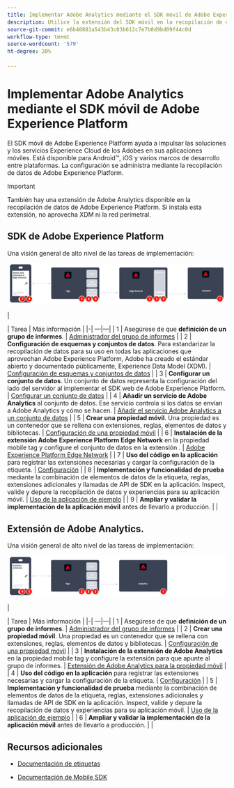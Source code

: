 ```yaml
---
title: Implementar Adobe Analytics mediante el SDK móvil de Adobe Experience Platform
description: Utilice la extensión del SDK móvil en la recopilación de datos de Adobe Experience Platform para enviar datos a Adobe Analytics.
source-git-commit: e6b40881a543b43c03b612c7e7b0d9bd09f44c0d
workflow-type: tm+mt
source-wordcount: '579'
ht-degree: 20%

---
```


# Implementar Adobe Analytics mediante el SDK móvil de Adobe Experience Platform

El SDK móvil de Adobe Experience Platform ayuda a impulsar las soluciones y los servicios Experience Cloud de los Adobes en sus aplicaciones móviles. Está disponible para Android™, iOS y varios marcos de desarrollo entre plataformas. La configuración se administra mediante la recopilación de datos de Adobe Experience Platform.
>[!IMPORTANT]
>
>También hay una extensión de Adobe Analytics disponible en la recopilación de datos de Adobe Experience Platform. Si instala esta extensión, no aprovecha XDM ni la red perimetral.

## SDK de Adobe Experience Platform

Una visión general de alto nivel de las tareas de implementación:

![Adobe Analytics mediante el flujo de trabajo de extensión de Analytics](../../assets/mobilesdk-annotated.png)

|<div style="width:20px"></div>| Tarea | Más información | |-| —|—| | 1 | Asegúrese de que **definición de un grupo de informes**. | [Administrador del grupo de informes](../../../admin/admin/c-manage-report-suites/report-suites-admin.md) | | 2 | **Configuración de esquemas y conjuntos de datos**. Para estandarizar la recopilación de datos para su uso en todas las aplicaciones que aprovechan Adobe Experience Platform, Adobe ha creado el estándar abierto y documentado públicamente, Experience Data Model (XDM). | [Configuración de esquemas y conjuntos de datos](https://developer.adobe.com/client-sdks/documentation/getting-started/set-up-schemas-and-datasets/) | | 3 | **Configurar un conjunto de datos**. Un conjunto de datos representa la configuración del lado del servidor al implementar el SDK web de Adobe Experience Platform. | [Configurar un conjunto de datos](https://experienceleague.adobe.com/docs/experience-platform/edge/datastreams/configure.html?lang=en) | | 4 | **Añadir un servicio de Adobe Analytics** al conjunto de datos. Ese servicio controla si los datos se envían a Adobe Analytics y cómo se hacen. | [Añadir el servicio Adobe Analytics a un conjunto de datos](https://experienceleague.adobe.com/docs/experience-platform/edge/datastreams/configure.html?lang=en#analytics) | | 5 | **Crear una propiedad móvil**. Una propiedad es un contenedor que se rellena con extensiones, reglas, elementos de datos y bibliotecas. | [Configuración de una propiedad móvil](https://developer.adobe.com/client-sdks/documentation/getting-started/create-a-mobile-property/) | | 6 | **Instalación de la extensión Adobe Experience Platform Edge Network** en la propiedad mobile tag y configure el conjunto de datos en la extensión . | [Adobe Experience Platform Edge Network](https://developer.adobe.com/client-sdks/documentation/edge-network/) | | 7 | **Uso del código en la aplicación** para registrar las extensiones necesarias y cargar la configuración de la etiqueta. | [Configuración](https://developer.adobe.com/client-sdks/documentation/user-guides/getting-started-with-platform/overview/#set-up-the-configuration) | | 8 | **Implementación y funcionalidad de prueba** mediante la combinación de elementos de datos de la etiqueta, reglas, extensiones adicionales y llamadas de API de SDK en la aplicación. Inspect, valide y depure la recopilación de datos y experiencias para su aplicación móvil. | [Uso de la aplicación de ejemplo](https://developer.adobe.com/client-sdks/documentation/user-guides/getting-started-with-platform/overview/#use-the-sample-application) | | 9 | **Ampliar y validar la implementación de la aplicación móvil** antes de llevarlo a producción. | |


## Extensión de Adobe Analytics.

Una visión general de alto nivel de las tareas de implementación:

![Adobe Analytics mediante el flujo de trabajo de extensión de Analytics](../../assets/mobilesdk-analytics-annotated.png)

|<div style="width:20px"></div> | Tarea | Más información | |-| —|—| | 1 | Asegúrese de que **definición de un grupo de informes**. | [Administrador del grupo de informes](../../../admin/admin/c-manage-report-suites/report-suites-admin.md) | | 2 | **Crear una propiedad móvil**. Una propiedad es un contenedor que se rellena con extensiones, reglas, elementos de datos y bibliotecas. | [Configuración de una propiedad móvil](https://developer.adobe.com/client-sdks/documentation/getting-started/create-a-mobile-property/) | | 3 | **Instalación de la extensión de Adobe Analytics** en la propiedad mobile tag y configure la extensión para que apunte al grupo de informes. | [Extensión de Adobe Analytics para la propiedad móvil](https://developer.adobe.com/client-sdks/documentation/adobe-analytics/) | | 4 | **Uso del código en la aplicación** para registrar las extensiones necesarias y cargar la configuración de la etiqueta. | [Configuración](https://developer.adobe.com/client-sdks/documentation/user-guides/getting-started-with-platform/overview/#set-up-the-configuration) | | 5 | **Implementación y funcionalidad de prueba** mediante la combinación de elementos de datos de la etiqueta, reglas, extensiones adicionales y llamadas de API de SDK en la aplicación. Inspect, valide y depure la recopilación de datos y experiencias para su aplicación móvil. | [Uso de la aplicación de ejemplo](https://developer.adobe.com/client-sdks/documentation/user-guides/getting-started-with-platform/overview/#use-the-sample-application) | | 6 | **Ampliar y validar la implementación de la aplicación móvil** antes de llevarlo a producción. | |

## Recursos adicionales

- [Documentación de etiquetas](https://experienceleague.adobe.com/docs/experience-platform/tags/home.html?lang=es#)

- [Documentación de Mobile SDK](https://developer.adobe.com/client-sdks/documentation/)



